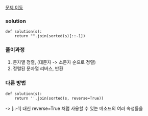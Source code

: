 [문제 이동](https://programmers.co.kr/learn/courses/30/lessons/12917?language=python3)
### solution
```python3
def solution(s):
    return "".join(sorted(s)[::-1])
```

### 풀이과정 

1. 문자열 정렬, (대문자 -> 소문자 순으로 정렬)
2. 정렬된 문자열 리버스, 반환


### 다른 방법
```python3
def solution(s):
    return ''.join(sorted(s, reverse=True))

```
 -> [::-1] 대신 reverse=True 처럼 사용할 수 있는 메소드의 여러 속성들을 

